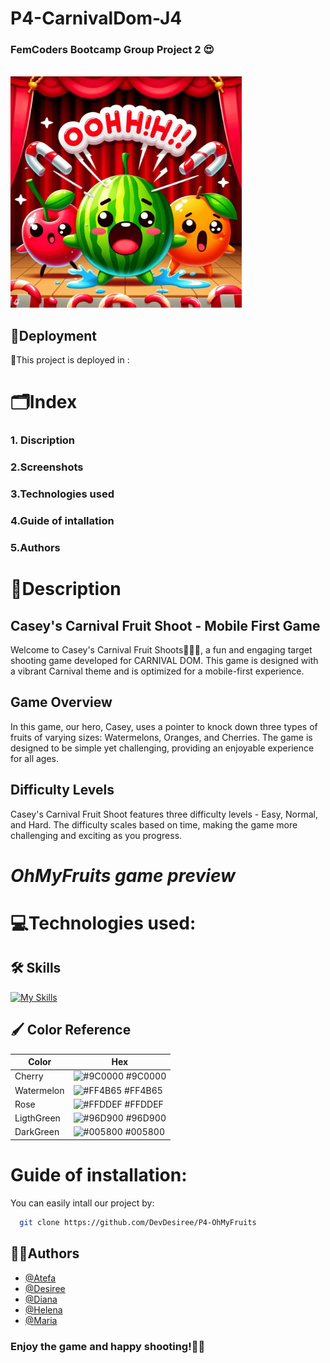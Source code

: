 # P4-CarnivalDom-J4
### FemCoders Bootcamp Group Project 2 😍
<br>
<img src="./public/img/logo-Navbar.png" alt="Imagen Mockup 4" width="370" height="370">
<br>

##  🚀Deployment
 🔗This project is deployed in :
# 🗂️Index
### 1. Discription
### 2.Screenshots
### 3.Technologies used
### 4.Guide of intallation
### 5.Authors

# 📝Description
## Casey's Carnival Fruit Shoot - Mobile First Game

Welcome to Casey's Carnival Fruit Shoots🍒🍊🍉, a fun and engaging target shooting game developed for CARNIVAL DOM. This game is designed with a vibrant Carnival theme and is optimized for a mobile-first experience.

## Game Overview

In this game, our hero, Casey, uses a pointer to knock down three types of fruits of varying sizes: Watermelons, Oranges, and Cherries. The game is designed to be simple yet challenging, providing an enjoyable experience for all ages.

## Difficulty Levels

Casey's Carnival Fruit Shoot features three difficulty levels - Easy, Normal, and Hard. The difficulty scales based on time, making the game more challenging and exciting as you progress.

# *OhMyFruits game preview*

# 💻Technologies used:
## 🛠️ Skills

[![My Skills](https://skillicons.dev/icons?i=js,html,css,git,github,figma)](https://skillicons.dev)
## 🖌️ Color Reference

| Color             | Hex                                                                |
| ----------------- | ------------------------------------------------------------------ |
| Cherry | ![#9C0000](https://via.placeholder.com/10/9C0000?text=+) #9C0000 |
| Watermelon | ![#FF4B65](https://via.placeholder.com/10/FF4B65?text=+) #FF4B65 |
| Rose | ![#FFDDEF](https://via.placeholder.com/10/FFDDEF?text=+) #FFDDEF |
| LigthGreen | ![#96D900](https://via.placeholder.com/10/96D900?text=+) #96D900 |
| DarkGreen | ![#005800](https://via.placeholder.com/10/005800?text=+) #005800 |

# Guide of installation:
You can easily intall our project by:

```bash
  git clone https://github.com/DevDesiree/P4-OhMyFruits
```

##  👩‍💻Authors

- [@Atefa](https://github.com/Atefa1234)
- [@Desiree](https://github.com/DevDesiree)
- [@Diana](https://github.com/dialomt)
- [@Helena](https://github.com/HelenaDR84)
- [@Maria](https://github.com/maicaocaa)


### Enjoy the game and happy shooting!🎉🤩

